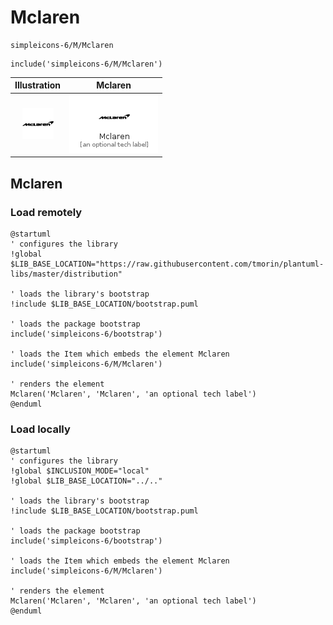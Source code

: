 # Mclaren


```text
simpleicons-6/M/Mclaren
```

```text
include('simpleicons-6/M/Mclaren')
```



| Illustration | Mclaren |
| :---: | :---: |
| ![illustration for Illustration](../../simpleicons-6/M/Mclaren.png) | ![illustration for Mclaren](../../simpleicons-6/M/Mclaren.Local.png) |




## Mclaren

### Load remotely
```plantuml
@startuml
' configures the library
!global $LIB_BASE_LOCATION="https://raw.githubusercontent.com/tmorin/plantuml-libs/master/distribution"

' loads the library's bootstrap
!include $LIB_BASE_LOCATION/bootstrap.puml

' loads the package bootstrap
include('simpleicons-6/bootstrap')

' loads the Item which embeds the element Mclaren
include('simpleicons-6/M/Mclaren')

' renders the element
Mclaren('Mclaren', 'Mclaren', 'an optional tech label')
@enduml
```

### Load locally
```plantuml
@startuml
' configures the library
!global $INCLUSION_MODE="local"
!global $LIB_BASE_LOCATION="../.."

' loads the library's bootstrap
!include $LIB_BASE_LOCATION/bootstrap.puml

' loads the package bootstrap
include('simpleicons-6/bootstrap')

' loads the Item which embeds the element Mclaren
include('simpleicons-6/M/Mclaren')

' renders the element
Mclaren('Mclaren', 'Mclaren', 'an optional tech label')
@enduml
```

